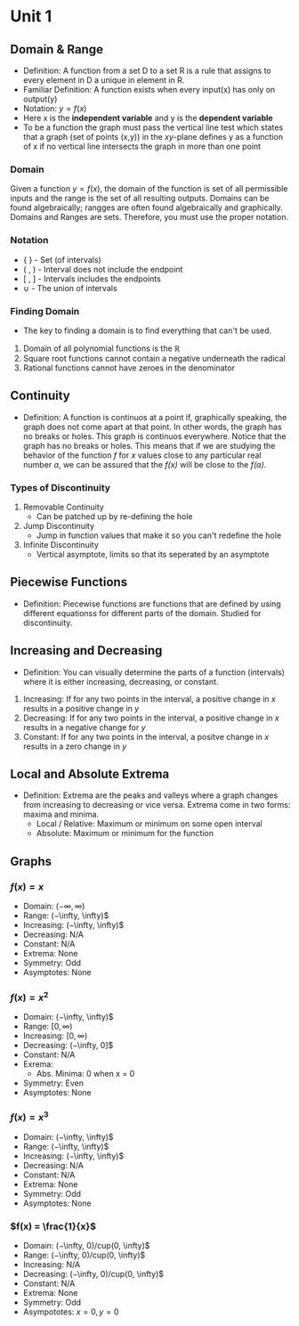 # Unit 1
## Domain & Range
- Definition: A function from a set D to a set R is a rule that assigns to every
element in D a unique in element in R.
- Familiar Definition: A function exists when every input(x) has only on output(y)
- Notation: $y=f(x)$
- Here x is the **independent variable** and y is the **dependent variable**
- To be a function the graph must pass the vertical line test which states that a
graph (set of points (x,y)) in the *xy*-plane defines y as a function of x if no 
vertical line intersects the graph in more than one point 

### Domain
Given a function $y = f(x)$, the domain of the function is set of all permissible 
inputs and the range is the set of all resulting outputs. Domains can be found 
algebraically; rangges are often found algebraically and graphically. Domains and
Ranges are sets. Therefore, you must use the proper notation.

### Notation
- {  } - Set (of intervals)
- ( , ) - Interval does not include the endpoint
- [ , ] - Intervals includes the endpoints
- $\cup$ - The union of intervals

### Finding Domain
- The key to finding a domain is to find everything that can't be used.

1. Domain of all polynomial functions is the $\mathbb{R}$
2. Square root functions cannot contain a negative underneath the radical
3. Rational functions cannot have zeroes in the denominator

## Continuity
- Definition: A function is continuos at a point if, graphically speaking, the graph
does not come apart at that point. In other words, the graph has no breaks or holes.
This graph is continuos everywhere. Notice that the graph has no breaks or holes. This 
means that if we are studying the behavior of the function *f* for *x* values close to any 
particular real number *a*, we can be assured that the *f(x)* will be close to the *f(a)*.

### Types of Discontinuity
1. Removable Continuity
    - Can be patched up by re-defining the hole
2. Jump Discontinuity
    - Jump in function values that make it so you can't redefine the hole
3. Infinite Discontinuity
    - Vertical asymptote, limits so that its seperated by an asymptote

## Piecewise Functions
- Definition: Piecewise functions are functions that are defined by using different 
equationss for different parts of the domain. Studied for discontinuity.

## Increasing and Decreasing
- Definition: You can visually determine the parts of a function (intervals) where it is
either increasing, decreasing, or constant.

1. Increasing: If for any two points in the interval, a positive change in *x* results in a 
positive change in *y*
2. Decreasing: If for any two points in the interval, a positive change in *x* results in a 
negative change for *y*
3. Constant: If for any two points in the interval, a positve change in *x* results in a 
zero change in *y*

## Local and Absolute Extrema
- Definition: Extrema are the peaks and valleys where a graph changes from increasing to 
decreasing or vice versa. Extrema come in two forms: maxima and minima.
    - Local / Relative: Maximum or minimum on some open interval
    - Absolute: Maximum or minimum for the function

## Graphs
### $f(x) = x$
- Domain: $(-\infty, \infty)$
- Range: $(-$\infty, \infty)$
- Increasing: $(-$\infty, \infty)$
- Decreasing: N/A
- Constant: N/A
- Extrema: None
- Symmetry: Odd
- Asymptotes: None
 
### $f(x) = x^2$
- Domain: $(-$\infty, \infty)$
- Range: $[0, \infty)$
- Increasing: $[0, \infty)$
- Decreasing: $(-$\infty, 0]$
- Constant: N/A
- Exrema: 
    - Abs. Minima: 0 when x = 0
- Symmetry: Even
- Asymptotes: None

### $f(x) = x^3$
- Domain: $(-$\infty, \infty)$
- Range: $(-$\infty, \infty)$
- Increasing: $(-$\infty, \infty)$
- Decreasing: N/A
- Constant: N/A
- Extrema: None
- Symmetry: Odd
- Asymptotes: None

### $f(x) = \frac{1}{x}$
- Domain: $(-$\infty, 0)/cup(0, \infty)$
- Range: $(-$\infty, 0)/cup(0, \infty)$
- Increasing: N/A
- Decreasing: $(-$\infty, 0)/cup(0, \infty)$
- Constant: N/A
- Extrema: None
- Symmetry: Odd
- Asympototes: $x=0, y=0$
